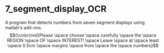 # 7_segment_display_OCR
A program that detects numbers from seven segment displays using matlab's add-ons.
$${\color{red}Please \space choose \space carefully \space the \space  REGION \space OF  \space INTEREST! \space Leave \space  at \space least \space 0.5cm \space margins \space from \space the \space numbers}$$
